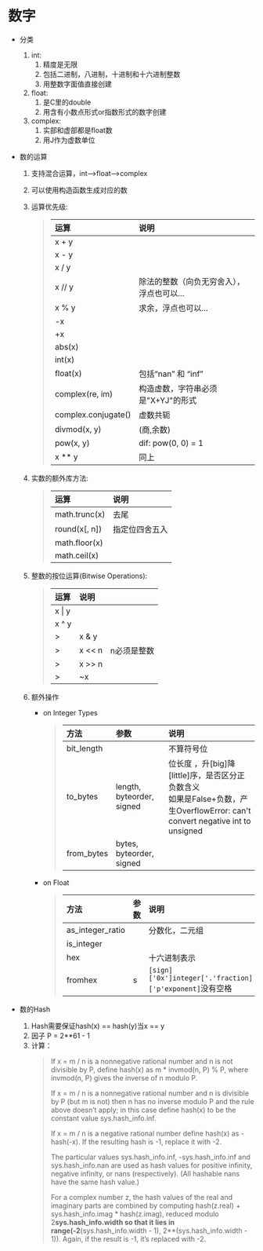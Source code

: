 # 数字

- 分类
  1. int:
     1. 精度是无限
     2. 包括二进制，八进制，十进制和十六进制整数
     3. 用整数字面值直接创建
  2. float:
     1. 是C里的double
     2. 用含有小数点形式or指数形式的数字创建
  3. complex:
     1. 实部和虚部都是float数
     2. 用J作为虚数单位

- 数的运算
  1. 支持混合运算，int——>float——>complex
  2. 可以使用构造函数生成对应的数
  3. 运算优先级:
     >| 运算                 | 说明                                 |
     >|:--------------------|:------------------------------------|
     >| x + y               |                                     |
     >| x - y               |                                     |
     >| x / y               |                                     |
     >| x // y              | 除法的整数（向负无穷舍入），浮点也可以... |
     >| x % y               | 求余，浮点也可以...                    |
     >| -x                  |                                     |
     >| +x                  |                                     |
     >| abs(x)              |                                     |
     >| int(x)              |                                     |
     >| float(x)            | 包括“nan” 和 “inf”                       |
     >| complex(re, im)     | 构造虚数，字符串必须是"X+YJ"的形式       |
     >| complex.conjugate() | 虚数共轭                             |
     >| divmod(x, y)        | (商,余数)                            |
     >| pow(x, y)           | dif: pow(0, 0) = 1                  |
     >| x ** y              | 同上                                 |

  4. 实数的额外库方法:
     >| 运算             | 说明          |
     >|:----------------|:-------------|
     >| math.trunc(x)   | 去尾          |
     >| round(x\[, n\]) | 指定位四舍五入 |
     >| math.floor(x)   |              |
     >| math.ceil(x)    |              |

  5. 整数的按位运算(Bitwise Operations):
     >| 运算    | 说明    |           |
     >|:-------|:-------|:----------|
     >| x \| y |        |           |
     >| x ^ y  |        |           |
     >| >      | x & y  |           |
     >| >      | x << n | n必须是整数 |
     >| >      | x >> n |           |
     >| >      | ~x     |           |

  6. 额外操作
     - on Integer Types
       >| 方法        | 参数                       | 说明                                                                                                                          |
       >|:-----------|:--------------------------|:-----------------------------------------------------------------------------------------------------------------------------|
       >| bit_length |                           | 不算符号位                                                                                                                     |
       >| to_bytes   | length, byteorder, signed | 位长度 ，升\[big\]降\[little\]序，是否区分正负数含义<br/>如果是False+负数，产生OverflowError: can't convert negative int to unsigned |
       >| from_bytes | bytes, byteorder, signed  |                                                                                                                              |

     - on Float
       >| 方法              | 参数 | 说明                                                   |
       >|:-----------------|:----|:-------------------------------------------------------|
       >| as_integer_ratio |     | 分数化，二元组                                           |
       >| is_integer       |     |                                                        |
       >| hex              |     | 十六进制表示                                             |
       >| fromhex          | s   | `[sign]['0x']integer['.'fraction]['p'exponent]`没有空格 |

- 数的Hash
  1. Hash需要保证hash(x) == hash(y)当x == y
  2. 因子 P = 2**61 - 1
  3. 计算：
     >If x = m / n is a nonnegative rational number and n is not
     >divisible by P, define hash(x) as m * invmod(n, P) % P, where
     >invmod(n, P) gives the inverse of n modulo P.
     >
     >If x = m / n is a nonnegative rational number and n is divisible
     >by P (but m is not) then n has no inverse modulo P and the rule
     >above doesn’t apply; in this case define hash(x) to be the
     >constant value sys.hash_info.inf.
     >
     >If x = m / n is a negative rational number define hash(x) as
     >-hash(-x). If the resulting hash is -1, replace it with -2.
     >
     >The particular values sys.hash_info.inf, -sys.hash_info.inf and
     >sys.hash_info.nan are used as hash values for positive infinity,
     >negative infinity, or nans (respectively). (All hashable nans have
     >the same hash value.)
     >
     >For a complex number z, the hash values of the real and imaginary
     >parts are combined by computing hash(z.real) + sys.hash_info.imag
     >\* hash(z.imag), reduced modulo 2**sys.hash_info.width so that it
     >lies in range(-2**(sys.hash_info.width - 1),
     >2**(sys.hash_info.width - 1)). Again, if the result is -1, it’s
     >replaced with -2.

